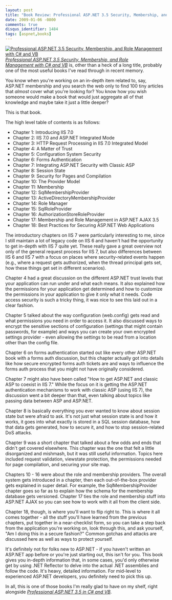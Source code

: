 ```yaml
---
layout: post
title: "Book Review: Professional ASP.NET 3.5 Security, Membership, and Role Management with C# and VB"
date: 2009-01-06 -0800
comments: true
disqus_identifier: 1484
tags: [aspnet,books]
---
```

[![Professional ASP.NET 3.5 Security, Membership, and Role Management
with C# and
VB](http://ecx.images-amazon.com/images/I/61fLVextjJL._BO2_AA240_SH20_OU01_.jpg)*Professional
ASP.NET 3.5 Security, Membership, and Role Management with C# and
VB*](http://www.amazon.com/gp/product/0470379308?ie=UTF8&tag=mhsvortex&linkCode=as2&camp=1789&creative=9325&creativeASIN=0470379308)
is, other than a heck of a long title, probably one of the most useful
books I've read through in recent memory.

You know when you're working on an in-depth item related to, say,
ASP.NET membership and you search the web only to find 100 tiny articles
that *almost* cover what you're looking for? You know how you wish
someone would make a book that would just aggregate all of that
knowledge and maybe take it just a little deeper?

This is that book.

The high level table of contents is as follows:

-   Chapter 1: Introducing IIS 7.0
-   Chapter 2: IIS 7.0 and ASP.NET Integrated Mode
-   Chapter 3: HTTP Request Processing in IIS 7.0 Integrated Model
-   Chapter 4: A Matter of Trust
-   Chapter 5: Configuration System Security
-   Chapter 6: Forms Authentication
-   Chapter 7: Integrating ASP.NET Security with Classic ASP
-   Chapter 8: Session State
-   Chapter 9: Security for Pages and Compilation
-   Chapter 10: The Provider Model
-   Chapter 11: Membership
-   Chapter 12: SqlMembershipProvider
-   Chapter 13: ActiveDirectoryMembershipProvider
-   Chapter 14: Role Manager
-   Chapter 15: SqlRoleProvider
-   Chapter 16: AuthorizationStoreRoleProvider
-   Chapter 17: Membership and Role Management in ASP.NET AJAX 3.5
-   Chapter 18: Best Practices for Securing ASP.NET Web Applications

The introductory chapters on IIS 7 were particularly interesting to me,
since I still maintain a lot of legacy code on IIS 6 and haven't had the
opportunity to get in-depth with IIS 7 quite yet. These really gave a
great overview not only of the general request process for IIS 7, but
also differences between IIS 6 and IIS 7 with a focus on places where
security-related events happen (e.g., where a request gets authorized,
when the thread principal gets set, how these things get set in
different scenarios).

Chapter 4 had a great discussion on the different ASP.NET trust levels
that your application can run under and what each means. It also
explained how the permissions for your application get determined and
how to customize the permissions in your application to give it only
what it needs. Code access security is such a tricky thing, it was nice
to see this laid out in a clear fashion.

Chapter 5 talked about the way configuration (web.config) gets read and
what permissions you need in order to access it. It also discussed ways
to encrypt the sensitive sections of configuration (settings that might
contain passwords, for example) and ways you can create your own
encrypted settings provider - even allowing the settings to be read from
a location other than the config file.

Chapter 6 on forms authentication started out like every other ASP.NET
book with a forms auth discussion, but this chapter actually got into
details like how secure encrypted forms auth tickets are and ways to
influence the forms auth process that you might not have originally
considered.

Chapter 7 might also have been called "How to get ASP.NET and classic
ASP to coexist in IIS 7." While the focus on it is getting the ASP.NET
authentication mechanisms to work with classic ASP (using IIS 7), the
discussion went a bit deeper than that, even talking about topics like
passing data between ASP and ASP.NET.

Chapter 8 is basically everything you ever wanted to know about session
state but were afraid to ask. It's not just what session state is and
how it works, it goes into what exactly is stored in a SQL session
database, how that data gets generated, how to secure it, and how to
stop session-related DoS attacks.

Chapter 9 was a short chapter that talked about a few odds and ends that
didn't get covered elsewhere. This chapter was the one that felt a
little disorganized and mishmash, but it was still useful information.
Topics here included request validation, viewstate protection, the
permissions needed for page compilation, and securing your site map.

Chapters 10 - 16 were about the role and membership providers. The
overall system gets introduced in a chapter, then each out-of-the-box
provider gets explained in super detail. For example, the
SqlMembershipProvider chapter goes so far as to explain how the schema
for the membership database gets versioned. Chapter 17 ties the role and
membership stuff into ASP.NET AJAX so you can see how to work with it
all from the client side.

Chapter 18, though, is where you'll want to flip right to. This is where
it all comes together - all the stuff you'll have learned from the
previous chapters, put together in a near-checklist form, so you can
take a step back from the application you're working on, look through
this, and ask yourself, "Am I doing this in a secure fashion?" Common
gotchas and attacks are discussed here as well as ways to protect
yourself.

It's definitely not for folks new to ASP.NET - if you haven't written an
ASP.NET app before or you're just starting out, this isn't for you. This
book gives you in-depth information that, in some cases, you'd only
otherwise get by using .NET Reflector to delve into the actual .NET
assemblies and follow the code. It's heavy, detailed information. For
mid-level to experienced ASP.NET developers, you definitely need to pick
this up.

In all, this is one of those books I'm really glad to have on my shelf,
right alongside *[Professional ASP.NET 3.5 in C# and
VB](http://www.amazon.com/gp/product/0470187573?ie=UTF8&tag=mhsvortex&linkCode=as2&camp=1789&creative=9325&creativeASIN=0470187573)*.

